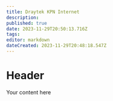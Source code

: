 ```yaml
---
title: Draytek KPN Internet
description: 
published: true
date: 2023-11-29T20:50:13.716Z
tags: 
editor: markdown
dateCreated: 2023-11-29T20:48:18.547Z
---
```


# Header
Your content here
